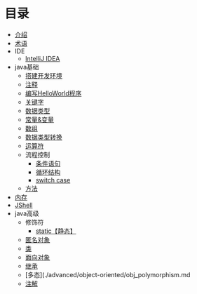 # 目录
* [介绍](README.md)
* [术语](terms.md)
* IDE
  * [IntelliJ IDEA](ide/idea.md)
* java基础
  * [搭建开发环境](./basis/dev_environment.md)
  * [注释](./basis/comment.md)
  * [编写HelloWorld程序](./basis/dev_hello_world.md)
  * [关键字](./basis/keyword.md)
  * [数据类型](./basis/data_type.md)
  * [常量&变量](./basis/const_and_var.md)
  * [数组](./basis/array.md)
  * [数据类型转换](./basis/data_type_conversion.md)
  * [运算符](./basis/operator.md)
  * 流程控制
    * [条件语句](./basis/process-control/condition.md)
    * [循环结构](./basis/process-control/circulation.md)
    * [switch case](./basis/process-control/switch_case.md)
  * [方法](./basis/method.md)
* [内存](./uncategorized/ram.md)
* [JShell](uncategorized/jshell.md)
* java高级
  * 修饰符
    * [static【静态】](advanced/modifier/static.md)
  * [匿名对象](advanced/object-oriented/anonymous-object.md)
  * [类](./advanced/object-oriented/class.md)
  * [面向对象](advanced/object-oriented/object-oriented.md)
  * [继承](./advanced/object-oriented/obj_inherit.md)
  * [多态](./advanced/object-oriented/obj_polymorphism.md
  * [注解](./advanced/annotation.md)